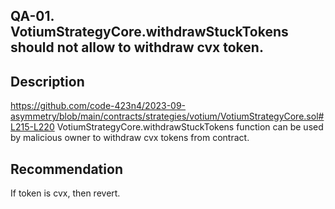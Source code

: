 ## QA-01. VotiumStrategyCore.withdrawStuckTokens should not allow to withdraw cvx token.
## Description
https://github.com/code-423n4/2023-09-asymmetry/blob/main/contracts/strategies/votium/VotiumStrategyCore.sol#L215-L220
VotiumStrategyCore.withdrawStuckTokens function can be used by malicious owner to withdraw cvx tokens from contract.
## Recommendation
If token is cvx, then revert.